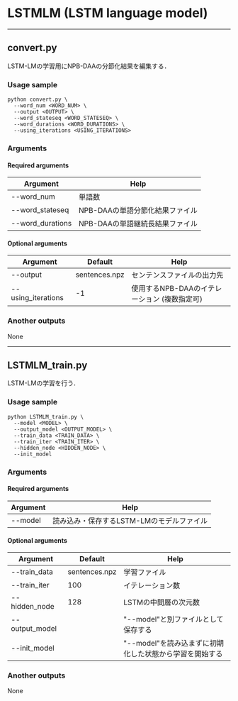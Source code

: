 # LSTMLM (LSTM language model)

----
## convert.py
LSTM-LMの学習用にNPB-DAAの分節化結果を編集する．

### Usage sample
```
python convert.py \
  --word_num <WORD_NUM> \
  --output <OUTPUT> \
  --word_stateseq <WORD_STATESEQ> \
  --word_durations <WORD_DURATIONS> \
  --using_iterations <USING_ITERATIONS>
```

### Arguments
#### Required arguments
| Argument | Help |
|----------|------|
| --word_num | 単語数 |
| --word_stateseq | NPB-DAAの単語分節化結果ファイル |
| --word_durations | NPB-DAAの単語継続長結果ファイル |

#### Optional arguments
| Argument | Default | Help |
|----------|---------|------|
| --output | sentences.npz | センテンスファイルの出力先 |
| --using_iterations | -1 | 使用するNPB-DAAのイテレーション (複数指定可) |

### Another outputs
None

----
## LSTMLM_train.py
LSTM-LMの学習を行う．

### Usage sample
```
python LSTMLM_train.py \
  --model <MODEL> \
  --output_model <OUTPUT_MODEL> \
  --train_data <TRAIN_DATA> \
  --train_iter <TRAIN_ITER> \
  --hidden_node <HIDDEN_NODE> \
  --init_model
```

### Arguments
#### Required arguments
| Argument | Help |
|----------|------|
| --model | 読み込み・保存するLSTM-LMのモデルファイル |

#### Optional arguments
| Argument | Default | Help |
|----------|---------|------|
| --train_data | sentences.npz | 学習ファイル |
| --train_iter | 100 | イテレーション数 |
| --hidden_node | 128 | LSTMの中間層の次元数 |
| --output_model | | "--model"と別ファイルとして保存する |
| --init_model | | "--model"を読み込まずに初期化した状態から学習を開始する |

### Another outputs
None
